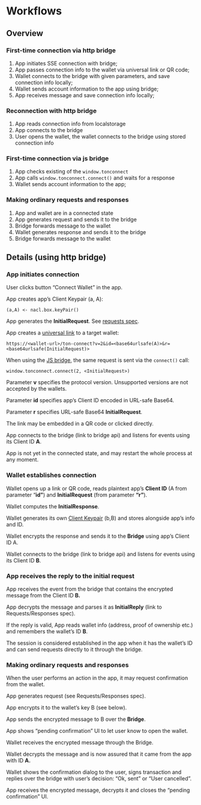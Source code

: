 # Workflows

## Overview

### First-time connection via http bridge
1. App initiates SSE connection with bridge;
2. App passes connection info to the wallet via universal link or QR code;
3. Wallet connects to the bridge with given parameters, and save connection info locally;
4. Wallet sends account information to the app using bridge;
5. App receives message and save connection info locally;

### Reconnection with http bridge
1. App reads connection info from localstorage
2. App connects to the bridge
3. User opens the wallet, the wallet connects to the bridge using stored connection info

### First-time connection via js bridge
1. App checks existing of the `window.tonconnect`
2. App calls `window.tonconnect.connect()` and waits for a response
4. Wallet sends account information to the app;

###  Making ordinary requests and responses
1. App and wallet are in a connected state
2. App generates request and sends it to the bridge
3. Bridge forwards message to the wallet
4. Wallet generates response and sends it to the bridge
5. Bridge forwards message to the wallet


## Details (using http bridge)

### App initiates connection

User clicks button “Connect Wallet” in the app.

App creates app’s Client Keypair (a, A):

```
(a,A) <- nacl.box.keyPair()
```

App generates the **InitialRequest**. See [requests spec](requests-responses.md).

App creates a [universal link](https://github.com/ton-connect/docs/blob/main/bridge.md#universal-link) to a target wallet:

```
https://<wallet-url>/ton-connect?v=2&id=<base64urlsafe(A)>&r=<base64urlsafe(InitialRequest)>
```

When using the [JS bridge](https://github.com/ton-connect/docs/edit/main/bridge.md#js-bridge), the same request is sent via the `connect()` call:

```
window.tonconnect.connect(2, <InitialRequest>)
```

Parameter **v** specifies the protocol version. Unsupported versions are not accepted by the wallets.

Parameter **id** specifies app’s Client ID encoded in URL-safe Base64.

Parameter **r** specifies URL-safe Base64 **InitialRequest**.

The link may be embedded in a QR code or clicked directly.

App connects to the bridge (link to bridge api) and listens for events using its Client ID **A**.

App is not yet in the connected state, and may restart the whole process at any moment.

### Wallet establishes connection

Wallet opens up a link or QR code, reads plaintext app’s **Client ID** (A from parameter “**id”**) and **InitialRequest** (from parameter **“r”**).

Wallet computes the **InitialResponse**.

Wallet generates its own [Client Keypair](#client-keypair) (b,B) and stores alongside app’s info and ID.

Wallet encrypts the response and sends it to the **Bridge** using app’s Client ID A.

Wallet connects to the bridge (link to bridge api) and listens for events using its Client ID **B**.

### App receives the reply to the initial request

App receives the event from the bridge that contains the encrypted message from the Client ID **B.**

App decrypts the message and parses it as **InitialReply** (link to Requests/Responses spec).

If the reply is valid, App reads wallet info (address, proof of ownership etc.) and remembers the wallet’s ID **B**.

The session is considered established in the app when it has the wallet’s ID and can send requests directly to it through the bridge.

### Making ordinary requests and responses

When the user performs an action in the app, it may request confirmation from the wallet.

App generates request (see Requests/Responses spec).

App encrypts it to the wallet’s key B (see below).

App sends the encrypted message to B over the **Bridge**.

App shows “pending confirmation” UI to let user know to open the wallet.

Wallet receives the encrypted message through the Bridge.

Wallet decrypts the message and is now assured that it came from the app with ID **A.**

Wallet shows the confirmation dialog to the user, signs transaction and replies over the bridge with user’s decision: “Ok, sent” or “User cancelled”.

App receives the encrypted message, decrypts it and closes the “pending confirmation” UI.

